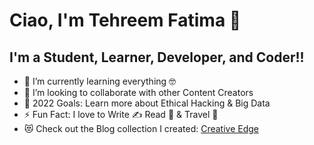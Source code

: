 # Ciao, I'm Tehreem Fatima 👋 

## I'm a Student, Learner, Developer, and Coder!!

- 🌱 I’m currently learning everything 🤓
- 👯 I’m looking to collaborate with other Content Creators
- 🥅 2022 Goals: Learn more about Ethical Hacking & Big Data
- ⚡ Fun Fact: I love to Write ✍ Read 📖 & Travel 🧳
- 😻 Check out the Blog collection I created: [Creative Edge](https://creativeedge30.blogspot.com/)
